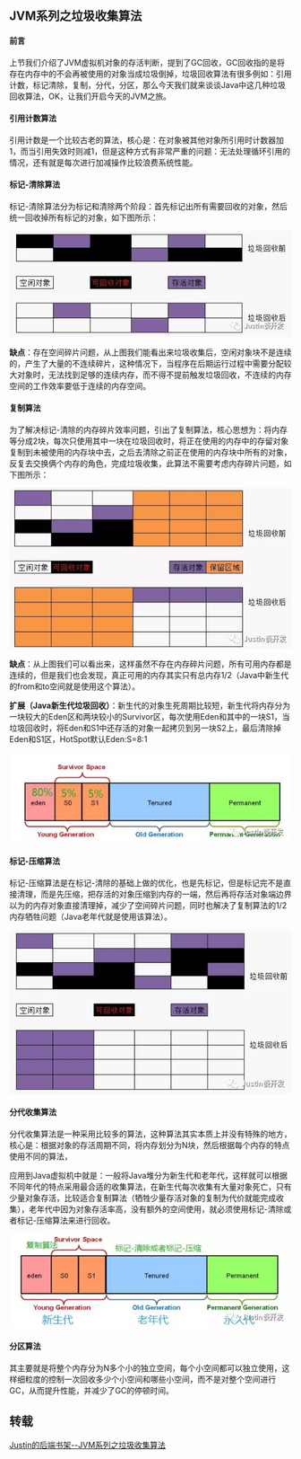 ## JVM系列之垃圾收集算法

#### **前言**
上节我们介绍了JVM虚拟机对象的存活判断，提到了GC回收，GC回收指的是将存在内存中的不会再被使用的对象当成垃圾倒掉，垃圾回收算法有很多例如：引用计数，标记清除，复制，分代，分区，那么今天我们就来谈谈Java中这几种垃圾回收算法，OK，让我们开启今天的JVM之旅。

#### **引用计数算法**
引用计数是一个比较古老的算法，核心是：在对象被其他对象所引用时计数器加1，而当引用失效时则减1，但是这种方式有非常严重的问题：无法处理循环引用的情况，还有就是每次进行加减操作比较浪费系统性能。

#### **标记-清除算法**
标记-清除算法分为标记和清除两个阶段：首先标记出所有需要回收的对象，然后统一回收掉所有标记的对象，如下图所示：

![](images/jvm-mark-clear.jpg)

**缺点**：存在空间碎片问题，从上图我们能看出来垃圾收集后，空闲对象块不是连续的，产生了大量的不连续碎片，这种情况下，当程序在后期运行过程中需要分配较大对象时，无法找到足够的连续内存，而不得不提前触发垃圾回收，不连续的内存空间的工作效率要低于连续的内存空间。

#### **复制算法**
为了解决标记-清除的内存碎片效率问题，引出了复制算法，核心思想为：将内存等分成2块，每次只使用其中一块在垃圾回收时，将正在使用的内存中的存留对象复制到未被使用的内存块中去，之后去清除之前正在使用的内存块中所有的对象，反复去交换俩个内存的角色，完成垃圾收集，此算法不需要考虑内存碎片问题，如下图所示：

![](images/jvm-copy.jpg)

**缺点**：从上图我们可以看出来，这样虽然不存在内存碎片问题，所有可用内存都是连续的，但是我们也会发现，真正可用的内存其实只有总内存1/2（Java中新生代的from和to空间就是使用这个算法）。

**扩展（Java新生代垃圾回收）**：新生代的对象生死周期比较短，新生代将内存分为一块较大的Eden区和两块较小的Survivor区，每次使用Eden和其中的一块S1，当垃圾回收时，将Eden和S1中还存活的对象一起拷贝到另一块S2上，最后清除掉Eden和S1区，HotSpot默认Eden:S=8:1

![](images/jvm-survivor.jpg)

#### **标记-压缩算法**
标记-压缩算法是在标记-清除的基础上做的优化，也是先标记，但是标记完不是直接清理，而是先压缩，把存活的对象压缩到内存的一端，然后再将存活对象端边界以为的内存对象直接清理掉，减少了空间碎片问题，同时也解决了复制算法的1/2内存牺牲问题（Java老年代就是使用该算法）。

![](images/jvm-mark-compress.jpg)

#### **分代收集算法**
分代收集算法是一种采用比较多的算法，这种算法其实本质上并没有特殊的地方，核心是：根据对象的存活周期不同，将内存划分为N块，然后根据每个内存的特点使用不同的算法，

应用到Java虚拟机中就是：一般将Java堆分为新生代和老年代，这样就可以根据不同年代的特点采用最合适的收集算法，在新生代每次收集有大量对象死亡，只有少量对象存活，比较适合复制算法（牺牲少量存活对象的复制为代价就能完成收集），老年代中因为对象存活率高，没有额外的空间使用，就必须使用标记-清除或者标记-压缩算法来进行回收。

![](images/jvm-survivor-space.jpg)

#### **分区算法**
其主要就是将整个内存分为N多个小的独立空间，每个小空间都可以独立使用，这样细粒度的控制一次回收多少个小空间和哪些小空间，而不是对整个空间进行GC，从而提升性能，并减少了GC的停顿时间。

## 转载
[Justin的后端书架--JVM系列之垃圾收集算法](https://mp.weixin.qq.com/s/AZ0-XEohC5qA2xwF8c3zuA)